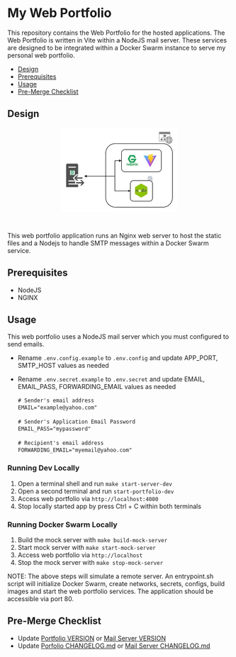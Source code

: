 # My Web Portfolio

This repository contains the Web Portfolio for the hosted applications. The Web Portfolio is written in Vite within a NodeJS mail server. These services are designed to be integrated within a Docker Swarm instance to serve my personal web portfolio.

* [Design](#design)
* [Prerequisites](#prerequisites)
* [Usage](#usage)
* [Pre-Merge Checklist](#pre-merge-checklist)

## Design
<p align="center">
 <img src="./docs/Web-Portfolio-V2.jpg" style="display: block; margin: 0 auto">
</p>

<br/>

This web portfolio application runs an Nginx web server to host the static files and a Nodejs to handle SMTP messages within a Docker Swarm service.

## Prerequisites
* NodeJS
* NGINX

## Usage

This web portfolio uses a NodeJS mail server which you must configured to send emails. 

* Rename `.env.config.example` to `.env.config` and update APP_PORT, SMTP_HOST values as needed

* Rename `.env.secret.example` to `.env.secret` and update EMAIL, EMAIL_PASS, FORWARDING_EMAIL values as needed

  ```  
  # Sender's email address
  EMAIL="example@yahoo.com"

  # Sender's Application Email Password
  EMAIL_PASS="mypassword"

  # Recipient's email address
  FORWARDING_EMAIL="myemail@yahoo.com"
  ```

### Running Dev Locally
1. Open a terminal shell and run `make start-server-dev`
2. Open a second terminal and run  `start-portfolio-dev`
3. Access web portfolio via `http://localhost:4000`
4. Stop locally started app by press Ctrl + C within both terminals

### Running Docker Swarm Locally
1. Build the mock server with `make build-mock-server`
2. Start mock server with `make start-mock-server`
3. Access web portfolio via `http://localhost`
4. Stop the mock server with `make stop-mock-server`

NOTE: The above steps will simulate a remote server. An entrypoint.sh script will initialize Docker Swarm, create networks, secrets, configs, build images and start the web portfolio services. The application should be accessible via port 80.

## Pre-Merge Checklist
* Update [Portfolio VERSION](./portfolio/VERSION) or [Mail Server VERSION](./mail-server/VERSION)
* Update [Porfolio CHANGELOG.md](./portfolio/CHANGELOG.md) or [Mail Server CHANGELOG.md](./mail-server/CHANGELOG.md)